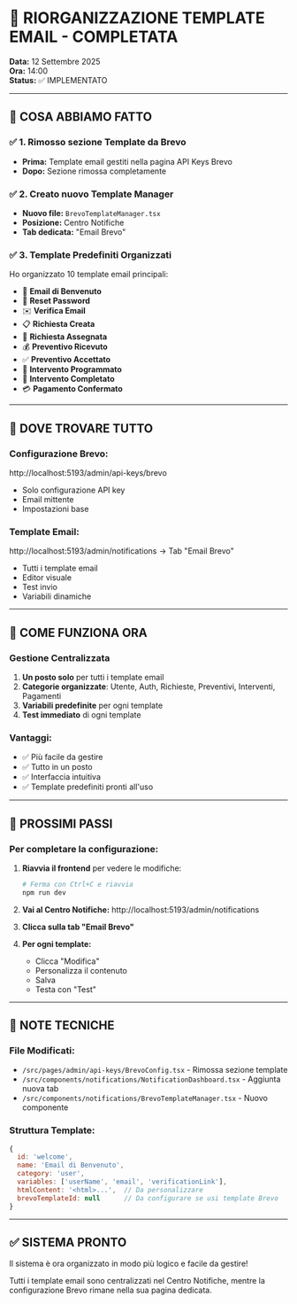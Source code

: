 # 📧 RIORGANIZZAZIONE TEMPLATE EMAIL - COMPLETATA

**Data:** 12 Settembre 2025  
**Ora:** 14:00  
**Status:** ✅ IMPLEMENTATO

---

## 🎯 COSA ABBIAMO FATTO

### ✅ **1. Rimosso sezione Template da Brevo**
- **Prima:** Template email gestiti nella pagina API Keys Brevo
- **Dopo:** Sezione rimossa completamente

### ✅ **2. Creato nuovo Template Manager**
- **Nuovo file:** `BrevoTemplateManager.tsx`
- **Posizione:** Centro Notifiche
- **Tab dedicata:** "Email Brevo"

### ✅ **3. Template Predefiniti Organizzati**
Ho organizzato 10 template email principali:
- 👋 **Email di Benvenuto**
- 🔐 **Reset Password**
- ✉️ **Verifica Email**
- 📋 **Richiesta Creata**
- 👷 **Richiesta Assegnata**
- 💰 **Preventivo Ricevuto**
- ✅ **Preventivo Accettato**
- 📅 **Intervento Programmato**
- 🎯 **Intervento Completato**
- 💳 **Pagamento Confermato**

---

## 📍 DOVE TROVARE TUTTO

### **Configurazione Brevo:**
http://localhost:5193/admin/api-keys/brevo
- Solo configurazione API key
- Email mittente
- Impostazioni base

### **Template Email:**
http://localhost:5193/admin/notifications → Tab "Email Brevo"
- Tutti i template email
- Editor visuale
- Test invio
- Variabili dinamiche

---

## 🚀 COME FUNZIONA ORA

### **Gestione Centralizzata**
1. **Un posto solo** per tutti i template email
2. **Categorie organizzate**: Utente, Auth, Richieste, Preventivi, Interventi, Pagamenti
3. **Variabili predefinite** per ogni template
4. **Test immediato** di ogni template

### **Vantaggi:**
- ✅ Più facile da gestire
- ✅ Tutto in un posto
- ✅ Interfaccia intuitiva
- ✅ Template predefiniti pronti all'uso

---

## 🔧 PROSSIMI PASSI

### **Per completare la configurazione:**

1. **Riavvia il frontend** per vedere le modifiche:
   ```bash
   # Ferma con Ctrl+C e riavvia
   npm run dev
   ```

2. **Vai al Centro Notifiche:**
   http://localhost:5193/admin/notifications

3. **Clicca sulla tab "Email Brevo"**

4. **Per ogni template:**
   - Clicca "Modifica"
   - Personalizza il contenuto
   - Salva
   - Testa con "Test"

---

## 📝 NOTE TECNICHE

### **File Modificati:**
- `/src/pages/admin/api-keys/BrevoConfig.tsx` - Rimossa sezione template
- `/src/components/notifications/NotificationDashboard.tsx` - Aggiunta nuova tab
- `/src/components/notifications/BrevoTemplateManager.tsx` - Nuovo componente

### **Struttura Template:**
```javascript
{
  id: 'welcome',
  name: 'Email di Benvenuto',
  category: 'user',
  variables: ['userName', 'email', 'verificationLink'],
  htmlContent: '<html>...',  // Da personalizzare
  brevoTemplateId: null      // Da configurare se usi template Brevo
}
```

---

## ✅ SISTEMA PRONTO

Il sistema è ora organizzato in modo più logico e facile da gestire!

Tutti i template email sono centralizzati nel Centro Notifiche, mentre la configurazione Brevo rimane nella sua pagina dedicata.
